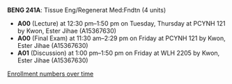 **BENG 241A**: Tissue Eng/Regenerat Med:Fndtn (4 units)

- **A00** (Lecture) at 12:30 pm–1:50 pm on Tuesday, Thursday at PCYNH 121 by Kwon, Ester Jihae (A15367630)
- **A00** (Final Exam) at 11:30 am–2:29 pm on Friday at PCYNH 121 by Kwon, Ester Jihae (A15367630)
- **A01** (Discussion) at 1:00 pm–1:50 pm on Friday at WLH 2205 by Kwon, Ester Jihae (A15367630)

[Enrollment numbers over time](./BENG241A.tsv)
